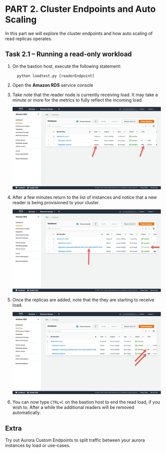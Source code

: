 # PART 2. Cluster Endpoints and Auto Scaling

In this part we will explore the cluster endpoints and how auto scaling of read replicas operates.

## Task 2.1 – Running a read-only workload

1. On the bastion host, execute the following statement:

    ```
      python loadtest.py [readerEndpoint]
    ```

1. Open the **Amazon RDS** service console
2. Take note that the reader node is currently receiving load. It may take a minute or more for the metrics to fully reflect the incoming load.

    ![image13](./img/image013.png)


1. After a few minutes return to the list of instances and notice that a new reader is being provisioned to your cluster.

    ![image14](./img/image014.png)

1. Once the replicas are added, note that the they are starting to receive load.

    ![image15](./img/image015.png)

1. You can now type `CTRL+C` on the bastion host to end the read load, if you wish to. After a while the additional readers will be removed automatically.

## Extra

Try out Aurora Custom Endpoints to split traffic between your aurora instances by load or use-cases.

